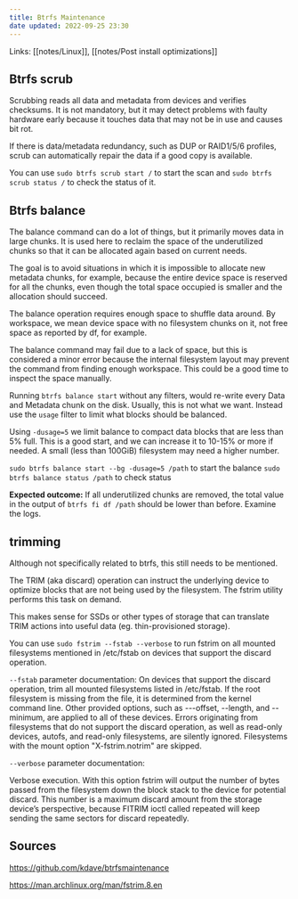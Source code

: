```yaml
---
title: Btrfs Maintenance
date updated: 2022-09-25 23:30
---
```


Links: [[notes/Linux]], [[notes/Post install optimizations]]

## Btrfs scrub

Scrubbing reads all data and metadata from devices and verifies checksums. It is not mandatory, but it may detect problems with faulty hardware early because it touches data that may not be in use and causes bit rot.

If there is data/metadata redundancy, such as DUP or RAID1/5/6 profiles, scrub can automatically repair the data if a good copy is available.

You can use `sudo btrfs scrub start /` to start the scan and `sudo btrfs scrub status /` to check the status of it.

## Btrfs balance

The balance command can do a lot of things, but it primarily moves data in large chunks. It is used here to reclaim the space of the underutilized chunks so that it can be allocated again based on current needs.

The goal is to avoid situations in which it is impossible to allocate new metadata chunks, for example, because the entire device space is reserved for all the chunks, even though the total space occupied is smaller and the allocation should succeed.

The balance operation requires enough space to shuffle data around. By workspace, we mean device space with no filesystem chunks on it, not free space as reported by df, for example.

The balance command may fail due to a lack of space, but this is considered a minor error because the internal filesystem layout may prevent the command from finding enough workspace. This could be a good time to inspect the space manually.

Running `btrfs balance start` without any filters, would re-write every Data and Metadata chunk on the disk. Usually, this is not what we want. Instead use the `usage` filter to limit what blocks should be balanced.

Using `-dusage=5` we limit balance to compact data blocks that are less than 5% full. This is a good start, and we can increase it to 10-15% or more if needed. A small (less than 100GiB) filesystem may need a higher number.

`sudo btrfs balance start --bg -dusage=5 /path` to start the balance
`sudo btrfs balance status /path` to check status

**Expected outcome:** If all underutilized chunks are removed, the total value in the output of `btrfs fi df /path` should be lower than before. Examine the logs.

## trimming

Although not specifically related to btrfs, this still needs to be mentioned.

The TRIM (aka discard) operation can instruct the underlying device to optimize blocks that are not being used by the filesystem. The fstrim utility performs this task on demand.

This makes sense for SSDs or other types of storage that can translate TRIM actions into useful data (eg. thin-provisioned storage).

You can use `sudo fstrim --fstab --verbose` to run fstrim on all mounted filesystems mentioned in /etc/fstab on devices that support the discard operation.

`--fstab` parameter documentation:
On devices that support the discard operation, trim all mounted filesystems listed in /etc/fstab. If the root filesystem is missing from the file, it is determined from the kernel command line. Other provided options, such as ---offset, --length, and --minimum, are applied to all of these devices. Errors originating from filesystems that do not support the discard operation, as well as read-only devices, autofs, and read-only filesystems, are silently ignored. Filesystems with the mount option "X-fstrim.notrim" are skipped.

`--verbose` parameter documentation:

Verbose execution. With this option fstrim will output the number of bytes passed from the filesystem down the block stack to the device for potential discard. This number is a maximum discard amount from the storage device’s perspective, because FITRIM ioctl called repeated will keep sending the same sectors for discard repeatedly.

## Sources

<https://github.com/kdave/btrfsmaintenance>

<https://man.archlinux.org/man/fstrim.8.en>
